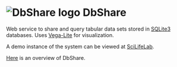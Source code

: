 # ![DbShare logo](https://raw.githubusercontent.com/pekrau/DbShare/master/dbshare/static/dbshare-32.png) DbShare

Web service to share and query tabular data sets stored in
[SQLite3](https://www.sqlite.org/) databases.
Uses [Vega-Lite](https://vega.github.io/vega-lite/) for visualization.

A demo instance of the system can be viewed at
[SciLifeLab](https://dbshare.scilifelab.se/).

[Here](https://dbshare.scilifelab.se/about/doc/overview) is an
overview of DbShare.
